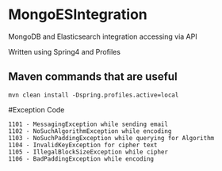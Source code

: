 # MongoESIntegration
MongoDB and Elasticsearch integration accessing via API

Written using Spring4 and Profiles

## Maven commands that are useful
    mvn clean install -Dspring.profiles.active=local

#Exception Code

    1101 - MessagingException while sending email
    1102 - NoSuchAlgorithmException while encoding
    1103 - NoSuchPaddingException while querying for Algorithm
    1104 - InvalidKeyException for cipher text
    1105 - IllegalBlockSizeException while cipher
    1106 - BadPaddingException while encoding  
#    